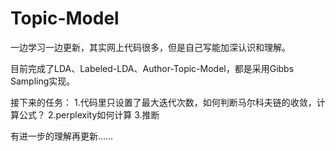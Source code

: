 # Topic-Model 
一边学习一边更新，其实网上代码很多，但是自己写能加深认识和理解。

目前完成了LDA、Labeled-LDA、Author-Topic-Model，都是采用Gibbs Sampling实现。

接下来的任务：
1.代码里只设置了最大迭代次数，如何判断马尔科夫链的收敛，计算公式？
2.perplexity如何计算
3.推断

有进一步的理解再更新……
